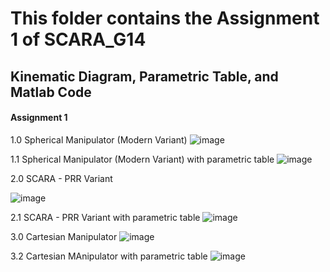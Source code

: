 # This folder contains the Assignment 1 of SCARA_G14
## Kinematic Diagram, Parametric Table, and Matlab Code

#### Assignment 1
1.0 Spherical Manipulator (Modern Variant) 
![image](https://github.com/kimchisteww/SCARA_G14_Assignment_2024/assets/157703948/42bce63c-b931-4cd9-8ca0-98c3db947b78)

1.1 Spherical Manipulator (Modern Variant) with parametric table
![image](https://github.com/kimchisteww/SCARA_G14_Assignment_2024/assets/157703948/493fd4ff-9205-498f-aca8-0d38520385cd)

2.0 SCARA - PRR Variant

![image](https://github.com/kimchisteww/SCARA_G14_Assignment_2024/assets/157703948/2bb686bc-8de8-4863-b1e8-eef11e99f84f)

2.1 SCARA - PRR Variant with parametric table
![image](https://github.com/kimchisteww/SCARA_G14_Assignment_2024/assets/157703948/edfda658-942b-4c76-a24c-859cd92b6c0a)

3.0 Cartesian Manipulator
![image](https://github.com/kimchisteww/SCARA_G14_Assignment_2024/assets/157703948/399269f6-de19-4639-a8b3-9a1b1db087a6)

3.2 Cartesian MAnipulator with parametric table
![image](https://github.com/kimchisteww/SCARA_G14_Assignment_2024/assets/157703948/f33a4ab1-e1a4-4e74-821d-070baec0029b)
